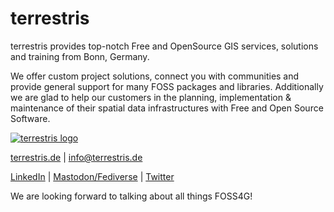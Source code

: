 # terrestris

terrestris provides top-notch Free and OpenSource GIS services, solutions and training from Bonn, Germany.

We offer custom project solutions, connect you with communities and provide general support for many FOSS packages and libraries. Additionally we are glad to help our customers in the planning, implementation & maintenance of their spatial data infrastructures with Free and Open Source Software.


[![terrestris logo](https://github.com/terrestris/.github/assets/227934/5cf71a37-aefc-4e86-ad15-67540ec01a84 "terrestris logo")](https://terrestris.de)

[terrestris.de](https://terrestris.de) | [info@terrestris.de](info@terrestris.de)

[LinkedIn](https://www.linkedin.com/company/terrestris-gmbh-co-kg/) | [Mastodon/Fediverse](https://bonn.social/@terrestris) | [Twitter](https://twitter.com/terrestrisde)

We are looking forward to talking about all things FOSS4G!
